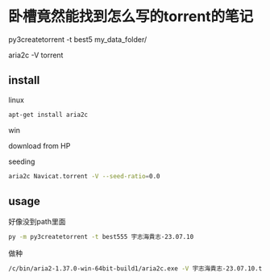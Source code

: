 # 卧槽竟然能找到怎么写的torrent的笔记

py3createtorrent -t best5 my_data_folder/

aria2c -V torrent

## install

linux
```sh
apt-get install aria2c
```

win

download from HP


seeding
```sh
aria2c Navicat.torrent -V --seed-ratio=0.0
```


## usage

好像没到path里面

```sh
py -m py3createtorrent -t best555 宇志海貴志-23.07.10
```

做种
```sh
/c/bin/aria2-1.37.0-win-64bit-build1/aria2c.exe -V 宇志海貴志-23.07.10.torrent  --seed-ratio=0.0

```

